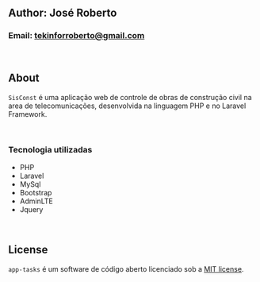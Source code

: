 ## Author: José Roberto
### Email: tekinforroberto@gmail.com

<br />

## About

`SisConst` é uma aplicação web de controle de obras de construção civil na area de telecomunicações, desenvolvida na linguagem PHP e no Laravel Framework.

<br />

### Tecnologia utilizadas

- PHP
- Laravel
- MySql
- Bootstrap
- AdminLTE
- Jquery

<br />

## License
`app-tasks` é um software de código aberto licenciado sob a [MIT license](https://opensource.org/licenses/MIT).
